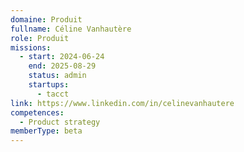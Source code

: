 ```yaml
---
domaine: Produit
fullname: Céline Vanhautère
role: Produit
missions:
  - start: 2024-06-24
    end: 2025-08-29
    status: admin
    startups:
      - tacct
link: https://www.linkedin.com/in/celinevanhautere
competences:
  - Product strategy
memberType: beta
---
```


